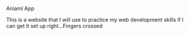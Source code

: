 Aniaml App

This is a website that I will use to practice my web development skills
if I can get it set up right...Fingers crossed 